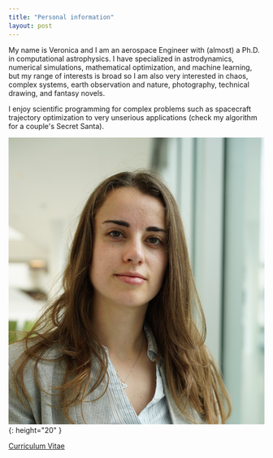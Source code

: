 ```yaml
---
title: "Personal information"
layout: post
---
```


My name is Veronica and I am an aerospace Engineer with (almost) a Ph.D. in computational astrophysics. I have specialized in astrodynamics, numerical simulations, mathematical optimization, and machine learning, but my range of interests is broad so I am also very interested in chaos, complex systems, earth observation and nature, photography, technical drawing, and fantasy novels. 

I enjoy scientific programming for complex problems such as spacecraft trajectory optimization to very unserious applications (check my algorithm for a couple's Secret Santa).

![Profile pic](docs/profilepic.JPG){: height="20" } 

[Curriculum Vitae](docs/CV.pdf)

